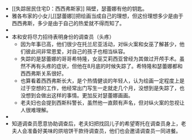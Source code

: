 - [[失踪居民住宅D：西西弗斯家]] 隔壁，瑟蕾娜有他的钥匙。
- 雅各布家的小女儿[[瑟蕾娜]]把绘画当成自己的理想，但这份理想多少是由于西西弗斯，多少是由于自己的热爱就不得而知了。
-
- 本和安将尽力招待表明身份的调查员（头疼）
	- 因为年事已高，他们很少在托兰尼亚活动，对纵火案和女巫了解甚少，他们彼此间非常恩爱，对自己的孩子也相当纵容。
	- 失踪的是瑟蕾娜的哥哥希特隆，女巫艾莉西亚曾经为其做过开颅手术。虽然不再有头疼的症状，但他在8月底的时候失踪了。希特隆和瑟蕾娜都和西西弗斯关系很好。
	- 也算看着西西弗斯长大，是个热情健谈的年轻人，认为绘画一定程度上是过于空想的工作，他经常出门写生一走就走几个月，没想到是失踪了，也没想到会做出这样的事情。更加反对瑟蕾娜画画。
	- 老夫妇也会提到西斯科警长，虽然他一直颇有声名，但对纵火案的忽视让人很难理解。
-
- 知道调查员愿意协助调查后，老夫妇把找回儿子的希望寄托在调查员身上，老夫人会准备好美味的烘培饼干款待调查员，他们也会邀请调查员一同进餐。